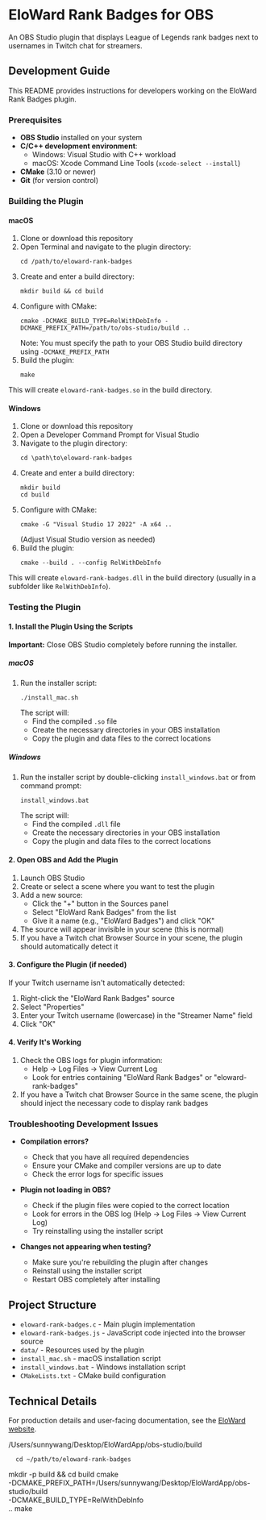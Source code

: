 # EloWard Rank Badges for OBS

An OBS Studio plugin that displays League of Legends rank badges next to usernames in Twitch chat for streamers.

## Development Guide

This README provides instructions for developers working on the EloWard Rank Badges plugin.

### Prerequisites

- **OBS Studio** installed on your system
- **C/C++ development environment**:
  - Windows: Visual Studio with C++ workload
  - macOS: Xcode Command Line Tools (`xcode-select --install`)
- **CMake** (3.10 or newer)
- **Git** (for version control)

### Building the Plugin

#### macOS

1. Clone or download this repository
2. Open Terminal and navigate to the plugin directory:
   ```
   cd /path/to/eloward-rank-badges
   ```
3. Create and enter a build directory:
   ```
   mkdir build && cd build
   ```
4. Configure with CMake:
   ```
   cmake -DCMAKE_BUILD_TYPE=RelWithDebInfo -DCMAKE_PREFIX_PATH=/path/to/obs-studio/build ..
   ```
   Note: You must specify the path to your OBS Studio build directory using `-DCMAKE_PREFIX_PATH`
5. Build the plugin:
   ```
   make
   ```
   
This will create `eloward-rank-badges.so` in the build directory.

#### Windows

1. Clone or download this repository
2. Open a Developer Command Prompt for Visual Studio
3. Navigate to the plugin directory:
   ```
   cd \path\to\eloward-rank-badges
   ```
4. Create and enter a build directory:
   ```
   mkdir build
   cd build
   ```
5. Configure with CMake:
   ```
   cmake -G "Visual Studio 17 2022" -A x64 ..
   ```
   (Adjust Visual Studio version as needed)
6. Build the plugin:
   ```
   cmake --build . --config RelWithDebInfo
   ```

This will create `eloward-rank-badges.dll` in the build directory (usually in a subfolder like `RelWithDebInfo`).

### Testing the Plugin

#### 1. Install the Plugin Using the Scripts

**Important:** Close OBS Studio completely before running the installer.

##### macOS
1. Run the installer script:
   ```
   ./install_mac.sh
   ```
   The script will:
   - Find the compiled `.so` file
   - Create the necessary directories in your OBS installation
   - Copy the plugin and data files to the correct locations

##### Windows
1. Run the installer script by double-clicking `install_windows.bat` or from command prompt:
   ```
   install_windows.bat
   ```
   The script will:
   - Find the compiled `.dll` file
   - Create the necessary directories in your OBS installation
   - Copy the plugin and data files to the correct locations

#### 2. Open OBS and Add the Plugin

1. Launch OBS Studio
2. Create or select a scene where you want to test the plugin
3. Add a new source:
   - Click the "+" button in the Sources panel
   - Select "EloWard Rank Badges" from the list
   - Give it a name (e.g., "EloWard Badges") and click "OK"
4. The source will appear invisible in your scene (this is normal)
5. If you have a Twitch chat Browser Source in your scene, the plugin should automatically detect it

#### 3. Configure the Plugin (if needed)

If your Twitch username isn't automatically detected:
1. Right-click the "EloWard Rank Badges" source
2. Select "Properties"
3. Enter your Twitch username (lowercase) in the "Streamer Name" field
4. Click "OK"

#### 4. Verify It's Working

1. Check the OBS logs for plugin information:
   - Help → Log Files → View Current Log
   - Look for entries containing "EloWard Rank Badges" or "eloward-rank-badges"
2. If you have a Twitch chat Browser Source in the same scene, the plugin should inject the necessary code to display rank badges

### Troubleshooting Development Issues

- **Compilation errors?**
  - Check that you have all required dependencies
  - Ensure your CMake and compiler versions are up to date
  - Check the error logs for specific issues

- **Plugin not loading in OBS?**
  - Check if the plugin files were copied to the correct location
  - Look for errors in the OBS log (Help → Log Files → View Current Log)
  - Try reinstalling using the installer script

- **Changes not appearing when testing?**
  - Make sure you're rebuilding the plugin after changes
  - Reinstall using the installer script
  - Restart OBS completely after installing

## Project Structure

- `eloward-rank-badges.c` - Main plugin implementation
- `eloward-rank-badges.js` - JavaScript code injected into the browser source
- `data/` - Resources used by the plugin
- `install_mac.sh` - macOS installation script
- `install_windows.bat` - Windows installation script
- `CMakeLists.txt` - CMake build configuration

## Technical Details

For production details and user-facing documentation, see the [EloWard website](https://eloward.com).


   /Users/sunnywang/Desktop/EloWardApp/obs-studio/build

      cd ~/path/to/eloward-rank-badges
   mkdir -p build && cd build
   cmake \
     -DCMAKE_PREFIX_PATH=/Users/sunnywang/Desktop/EloWardApp/obs-studio/build \
     -DCMAKE_BUILD_TYPE=RelWithDebInfo \
     ..
   make